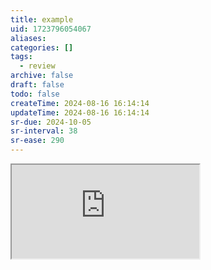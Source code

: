 ```yaml
---
title: example
uid: 1723796054067
aliases:
categories: []
tags:
  - review
archive: false
draft: false
todo: false
createTime: 2024-08-16 16:14:14
updateTime: 2024-08-16 16:14:14
sr-due: 2024-10-05
sr-interval: 38
sr-ease: 290
---
```


<iframe
  class="iframe_full"
  src="https://dict.youdao.com/result?word=example&lang=en"
>
</iframe>
